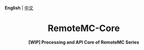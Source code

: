 **English** | [中文](README-zh.md)

<h1 align="center">RemoteMC-Core</h1>

<p align="center"> 
  <b>[WIP] Processing and API Core of RemoteMC Series </b>
</p>
